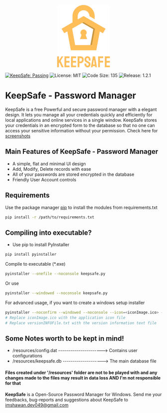 <p align="center">
  <img src="/src/mainICO.png" height="200" align="centre">
 </p>

[![KeepSafe: Passing](https://img.shields.io/badge/KeepSafe-Passing-lightgreen)](https://github.com/imshawan/keepsafe-passwordmanager)
![License: MIT](https://img.shields.io/badge/License-MIT-Green)
![Code Size: 135](https://img.shields.io/badge/Code%20Size-195KB-blue)
![Release: 1.2.1](https://img.shields.io/badge/Release-1.3.1-informational)

# KeepSafe - Password Manager

KeepSafe is a free Powerful and secure password manager with a elegant design. It lets you manage all your credentials quickly and efficiently for local applications and online services in a single window. KeepSafe stores your credentials in an encrypted form to the database so that no one can access your sensitive information without your permission. Check here for <a href="/src/"> screenshots </a>

## Main Features of KeepSafe - Password Manager

* A simple, flat and minimal UI design
* Add, Modify, Delete records with ease
* All of your passwords are stored encrypted in the database
* Friendly User Account controls

## Requirements
Use the package manager [pip](https://pip.pypa.io/en/stable/) to install the modules from requirements.txt
```bash
pip install -r /path/to/requirements.txt
```
## Compiling into executable?
* Use pip to install PyInstaller
```bash
pip install pyinstaller
```
Compile to executable (*.exe) 
```bash
pyinstaller --onefile --noconsole keepsafe.py
```
Or use

```bash
pyinstaller --windowed --noconsole keepsafe.py
```
For advanced usage, if you want to create a windows setup installer
```bash
pyinstaller --noconfirm --windowed --noconsole --icon=<iconImage.ico> --version-file=<versionINFOFile.txt> keepsafe.py
# Replace iconImage.ico with the application icon file
# Replace versionINFOFile.txt with the version information text file
```
  
## Some Notes worth to be kept in mind!

* /resources/config.dat ----------------------> Contains user configurations
* /resources/keepsafe.db --------------------> The main database file

#### Files created under '/resources' folder are not to be played with and any changes made to the files may result in data loss AND I'm not responsible for that

<b>KeepSafe</b> is a Open-Source Password Manager for Windows. Send me your feedbacks, bug-reports and suggestions about KeepSafe to <a href="mailto:imshawan.dev049@gmail.com">imshawan.dev049@gmail.com</a>
